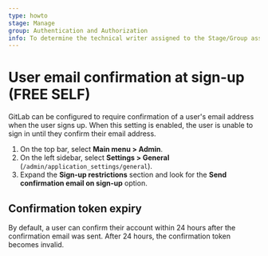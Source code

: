```yaml
---
type: howto
stage: Manage
group: Authentication and Authorization
info: To determine the technical writer assigned to the Stage/Group associated with this page, see https://about.gitlab.com/handbook/engineering/ux/technical-writing/#assignments
---
```


# User email confirmation at sign-up **(FREE SELF)**

GitLab can be configured to require confirmation of a user's email address when
the user signs up. When this setting is enabled, the user is unable to sign in until
they confirm their email address.

1. On the top bar, select **Main menu > Admin**.
1. On the left sidebar, select **Settings > General** (`/admin/application_settings/general`).
1. Expand the **Sign-up restrictions** section and look for the **Send confirmation email on sign-up** option.

## Confirmation token expiry

By default, a user can confirm their account within 24 hours after the confirmation email was sent.
After 24 hours, the confirmation token becomes invalid.

<!-- ## Troubleshooting

Include any troubleshooting steps that you can foresee. If you know beforehand what issues
one might have when setting this up, or when something is changed, or on upgrading, it's
important to describe those, too. Think of things that may go wrong and include them here.
This is important to minimize requests for support, and to avoid doc comments with
questions that you know someone might ask.

Each scenario can be a third-level heading, e.g. `### Getting error message X`.
If you have none to add when creating a doc, leave this section in place
but commented out to help encourage others to add to it in the future. -->
